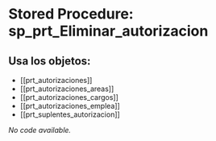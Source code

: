 # Stored Procedure: sp_prt_Eliminar_autorizacion

## Usa los objetos:
- [[prt_autorizaciones]]
- [[prt_autorizaciones_areas]]
- [[prt_autorizaciones_cargos]]
- [[prt_autorizaciones_emplea]]
- [[prt_suplentes_autorizacion]]

*No code available.*
